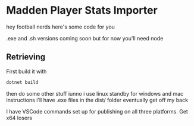 # Madden Player Stats Importer

hey football nerds here's some code for you

.exe and .sh versions coming soon but for now you'll need node

## Retrieving

First build it with

```bash
dotnet build
```

then do some other stuff iunno i use linux standby for windows and mac instructions
i'll have .exe files in the dist/ folder eventually
get off my back

I have VSCode commands set up for publishing on all three platforms. Get x64 losers